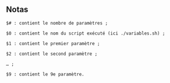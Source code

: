 

 
## Notas



    $# : contient le nombre de paramètres ;

    $0 : contient le nom du script exécuté (ici ./variables.sh) ;

    $1 : contient le premier paramètre ;

    $2 : contient le second paramètre ;

    … ;

    $9 : contient le 9e paramètre.


